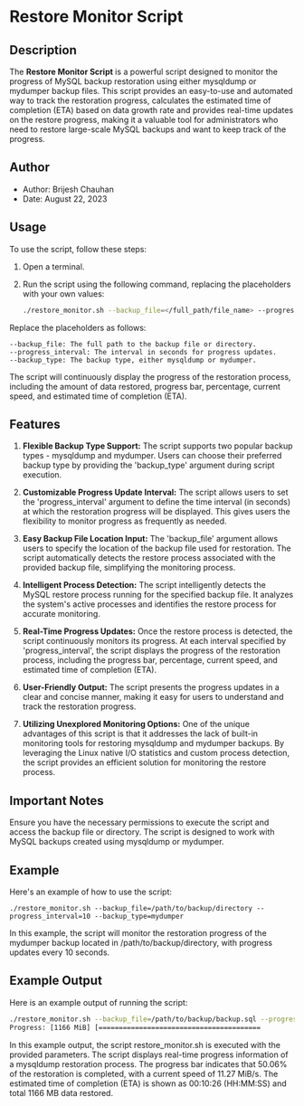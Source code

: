 # Restore Monitor Script

## Description

The **Restore Monitor Script** is a powerful script designed to monitor the progress of MySQL backup restoration using either mysqldump or mydumper backup files. This script provides an easy-to-use and automated way to track the restoration progress, calculates the estimated time of completion (ETA) based on data growth rate and provides real-time updates on the restore progress, making it a valuable tool for administrators who need to restore large-scale MySQL backups and want to keep track of the progress.

## Author

- Author: Brijesh Chauhan
- Date: August 22, 2023

## Usage

To use the script, follow these steps:

1. Open a terminal.
2. Run the script using the following command, replacing the placeholders with your own values:
   
   ```bash
   ./restore_monitor.sh --backup_file=</full_path/file_name> --progress_interval=<interval_in_seconds> --backup_type=<mysqldump/mydumper>

Replace the placeholders as follows:

    --backup_file: The full path to the backup file or directory.
    --progress_interval: The interval in seconds for progress updates.
    --backup_type: The backup type, either mysqldump or mydumper.

The script will continuously display the progress of the restoration process, including the amount of data restored, progress bar, percentage, current speed, and estimated time of completion (ETA).

## Features

1. **Flexible Backup Type Support:**
   The script supports two popular backup types - mysqldump and mydumper. Users can choose their preferred backup type by providing the 'backup_type' argument during script execution.

2. **Customizable Progress Update Interval:**
   The script allows users to set the 'progress_interval' argument to define the time interval (in seconds) at which the restoration progress will be displayed. This gives users the flexibility to monitor progress as frequently as needed.

3. **Easy Backup File Location Input:**
   The 'backup_file' argument allows users to specify the location of the backup file used for restoration. The script automatically detects the restore process associated with the provided backup file, simplifying the monitoring process.

4. **Intelligent Process Detection:**
   The script intelligently detects the MySQL restore process running for the specified backup file. It analyzes the system's active processes and identifies the restore process for accurate monitoring.

5. **Real-Time Progress Updates:**
   Once the restore process is detected, the script continuously monitors its progress. At each interval specified by 'progress_interval', the script displays the progress of the restoration process, including the progress bar, percentage, current speed, and estimated time of completion (ETA).

6. **User-Friendly Output:**
   The script presents the progress updates in a clear and concise manner, making it easy for users to understand and track the restoration progress.

7. **Utilizing Unexplored Monitoring Options:**
   One of the unique advantages of this script is that it addresses the lack of built-in monitoring tools for restoring mysqldump and mydumper backups. By leveraging the Linux native I/O statistics and custom process detection, the script provides an efficient solution for monitoring the restore process.

## Important Notes

Ensure you have the necessary permissions to execute the script and access the backup file or directory.
The script is designed to work with MySQL backups created using mysqldump or mydumper.

## Example

Here's an example of how to use the script:
```
./restore_monitor.sh --backup_file=/path/to/backup/directory --progress_interval=10 --backup_type=mydumper
```

In this example, the script will monitor the restoration progress of the mydumper backup located in /path/to/backup/directory, with progress updates every 10 seconds.

## Example Output

Here is an example output of running the script:

```bash
./restore_monitor.sh --backup_file=/path/to/backup/backup.sql --progress_interval=5 --backup_type=mysqldump
Progress: [1166 MiB] [========================================                                        ] 50.06%  [11.27 MiB/s]  ETA: 00:10:26
```

In this example output, the script restore_monitor.sh is executed with the provided parameters. The script displays real-time progress information of a mysqldump restoration process. The progress bar indicates that 50.06% of the restoration is completed, with a current speed of 11.27 MiB/s. The estimated time of completion (ETA) is shown as 00:10:26 (HH:MM:SS) and total 1166 MB data restored.
